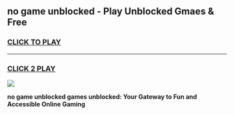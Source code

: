 
## no game unblocked - Play Unblocked Gmaes & Free
<h3>
<a href="https://premium.freeplayer.one?title=no_game_unblocked&ref=20F">CLICK TO PLAY</a></h3>
<hr>

<h3>
<a href="https://premium.freeplayer.one?title=no_game_unblocked&ref=20F">CLICK 2 PLAY</a>
  
</h3>

<a href="https://premium.freeplayer.one?title=no_game_unblocked&ref=20F/"><img src="https://clearcache.store/games.png"></a>


**no game unblocked games unblocked: Your Gateway to Fun and Accessible Online Gaming**
